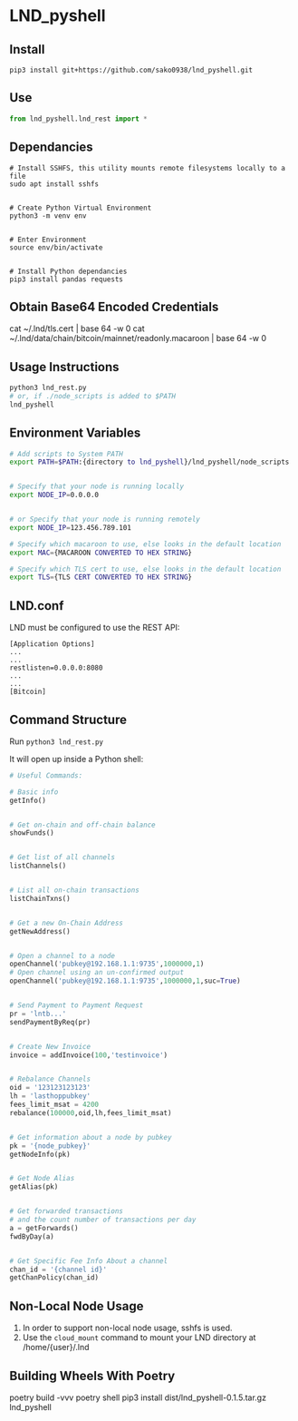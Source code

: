 # LND_pyshell

## Install
```
pip3 install git+https://github.com/sako0938/lnd_pyshell.git
```

## Use
```python
from lnd_pyshell.lnd_rest import *
```

## Dependancies
```
# Install SSHFS, this utility mounts remote filesystems locally to a file
sudo apt install sshfs


# Create Python Virtual Environment
python3 -m venv env


# Enter Environment
source env/bin/activate


# Install Python dependancies
pip3 install pandas requests
```

## Obtain Base64 Encoded Credentials
cat ~/.lnd/tls.cert | base 64 -w 0
cat ~/.lnd/data/chain/bitcoin/mainnet/readonly.macaroon | base 64 -w 0

## Usage Instructions
```bash
python3 lnd_rest.py
# or, if ./node_scripts is added to $PATH
lnd_pyshell
```

## Environment Variables
```bash
# Add scripts to System PATH
export PATH=$PATH:{directory to lnd_pyshell}/lnd_pyshell/node_scripts


# Specify that your node is running locally
export NODE_IP=0.0.0.0


# or Specify that your node is running remotely
export NODE_IP=123.456.789.101

# Specify which macaroon to use, else looks in the default location
export MAC={MACAROON CONVERTED TO HEX STRING}

# Specify which TLS cert to use, else looks in the default location
export TLS={TLS CERT CONVERTED TO HEX STRING}
```

## LND.conf
LND must be configured to use the REST API:
```
[Application Options]
...
...
restlisten=0.0.0.0:8080
...
...
[Bitcoin]
```

## Command Structure
Run ```python3 lnd_rest.py```

It will open up inside a Python shell:
```python
# Useful Commands:

# Basic info
getInfo()


# Get on-chain and off-chain balance
showFunds()


# Get list of all channels
listChannels()


# List all on-chain transactions
listChainTxns()


# Get a new On-Chain Address
getNewAddress()


# Open a channel to a node
openChannel('pubkey@192.168.1.1:9735',1000000,1)
# Open channel using an un-confirmed output
openChannel('pubkey@192.168.1.1:9735',1000000,1,suc=True)


# Send Payment to Payment Request
pr = 'lntb...'
sendPaymentByReq(pr)


# Create New Invoice
invoice = addInvoice(100,'testinvoice')


# Rebalance Channels
oid = '123123123123'
lh = 'lasthoppubkey'
fees_limit_msat = 4200
rebalance(100000,oid,lh,fees_limit_msat)


# Get information about a node by pubkey
pk = '{node_pubkey}'
getNodeInfo(pk)


# Get Node Alias
getAlias(pk)


# Get forwarded transactions
# and the count number of transactions per day
a = getForwards()
fwdByDay(a)


# Get Specific Fee Info About a channel
chan_id = '{channel id}'
getChanPolicy(chan_id)

```
## Non-Local Node Usage
1. In order to support non-local node usage, sshfs is used.
1. Use the ```cloud_mount``` command to mount your LND directory at /home/{user}/.lnd


## Building Wheels With Poetry
poetry build -vvv
poetry shell
pip3 install dist/lnd_pyshell-0.1.5.tar.gz
lnd_pyshell